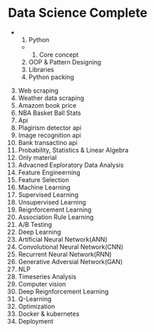 # Data Science Complete

+ 1. Python
  - 1. Core concept
  2. OOP & Pattern Designing
  3. Libraries
  4. Python packing
3. Web scraping
  1. Weather data scraping
  2. Amazom book price
  3. NBA Basket Ball Stats
5. Api
  1. Plagirism detector api
  2. Image recognition api
  3. Bank transactino api
7. Probability, Statistics & Linear Algebra
  1. Only material
8. Advacned Exploratory Data Analysis
9. Feature Engineerning
10. Feature Selection
11. Machine Learning
  1. Supervised Learning
  2. Unsupervised Learning
  3. Reignforcement Learning
  4. Association Rule Learning
13. A/B Testing
14. Deep Learning
  1. Artificial Neural Network(ANN)
  2. Convolutional Neural Network(CNN)
  3. Recurrent Neural Network(RNN)
  4. Generative Adversial Network(GAN)
16. NLP
17. Timeseries Analysis
18. Computer vision
19. Deep Reignforcement Learning
  1. Q-Learning
21. Optimization
22. Docker & kubernetes
23. Deployment
